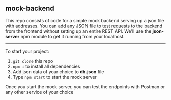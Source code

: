 ## mock-backend

This repo consists of code for a simple mock backend serving up a json file with addresses. You can add any JSON file to test requests to the backend from the frontend without setting up an entire REST API. We'll use the **json-server** npm module to get it running from your localhost.

---

To start your project:
1. `git clone` this repo
2. `npm i` to install all dependencies
3. Add json data of your choice to **db.json** file
4. Type `npm start` to start the mock server

Once you start the mock server, you can test the endpoints with Postman or any other service of your choice
